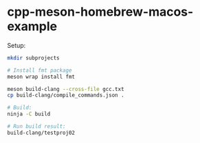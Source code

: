 # cpp-meson-homebrew-macos-example

Setup:
```sh
mkdir subprojects

# Install fmt package
meson wrap install fmt

meson build-clang --cross-file gcc.txt
cp build-clang/compile_commands.json .

# Build:
ninja -C build

# Run build result:
build-clang/testproj02
```
